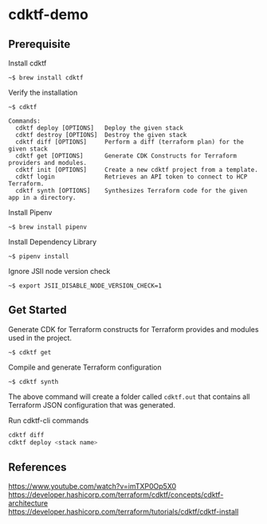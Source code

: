 # cdktf-demo

## Prerequisite

Install cdktf

```
~$ brew install cdktf
```

Verify the installation

```
~$ cdktf

Commands:
  cdktf deploy [OPTIONS]   Deploy the given stack
  cdktf destroy [OPTIONS]  Destroy the given stack
  cdktf diff [OPTIONS]     Perform a diff (terraform plan) for the given stack
  cdktf get [OPTIONS]      Generate CDK Constructs for Terraform providers and modules.
  cdktf init [OPTIONS]     Create a new cdktf project from a template.
  cdktf login              Retrieves an API token to connect to HCP Terraform.
  cdktf synth [OPTIONS]    Synthesizes Terraform code for the given app in a directory.
```

Install Pipenv

```
~$ brew install pipenv
```

Install Dependency Library

```
~$ pipenv install
```

Ignore JSII node version check

```
~$ export JSII_DISABLE_NODE_VERSION_CHECK=1
```

## Get Started

Generate CDK for Terraform constructs for Terraform provides and modules used in the project.

```
~$ cdktf get
```

Compile and generate Terraform configuration

```
~$ cdktf synth
```

The above command will create a folder called `cdktf.out` that contains all Terraform JSON configuration that was generated.

Run cdktf-cli commands

```bash
cdktf diff
cdktf deploy <stack name>
```

## References
https://www.youtube.com/watch?v=imTXP0Op5X0
https://developer.hashicorp.com/terraform/cdktf/concepts/cdktf-architecture
https://developer.hashicorp.com/terraform/tutorials/cdktf/cdktf-install